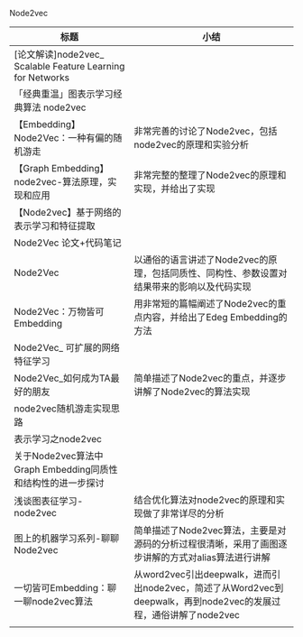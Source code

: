 Node2vec

| 标题                                                        | 小结                                                         |
| ----------------------------------------------------------- | ------------------------------------------------------------ |
| [论文解读]node2vec_ Scalable Feature Learning for Networks  |                                                              |
| 「经典重温」图表示学习经典算法 node2vec                     |                                                              |
| 【Embedding】Node2Vec：一种有偏的随机游走                   | 非常完善的讨论了Node2vec，包括node2vec的原理和实验分析       |
| 【Graph Embedding】node2vec-算法原理，实现和应用            | 非常完整的整理了Node2vec的原理和实现，并给出了实现           |
| 【Node2vec】基于网络的表示学习和特征提取                    |                                                              |
| Node2Vec 论文+代码笔记                                      |                                                              |
| Node2Vec                                                    | 以通俗的语言讲述了Node2vec的原理，包括同质性、同构性、参数设置对结果带来的影响以及代码实现 |
| Node2Vec：万物皆可Embedding                                 | 用非常短的篇幅阐述了Node2vec的重点内容，并给出了Edeg Embedding的方法 |
| Node2Vec_ 可扩展的网络特征学习                              |                                                              |
| Node2Vec_如何成为TA最好的朋友                               | 简单描述了Node2vec的重点，并逐步讲解了Node2vec的算法实现     |
| node2vec随机游走实现思路                                    |                                                              |
| 表示学习之node2vec                                          |                                                              |
| 关于Node2vec算法中Graph Embedding同质性和结构性的进一步探讨 |                                                              |
| 浅谈图表征学习-node2vec                                     | 结合优化算法对node2vec的原理和实现做了非常详尽的分析         |
| 图上的机器学习系列-聊聊Node2vec                             | 简单描述了Node2vec算法，主要是对源码的分析过程很清晰，采用了画图逐步讲解的方式对alias算法进行讲解 |
| 一切皆可Embedding：聊一聊node2vec算法                       | 从word2vec引出deepwalk，进而引出node2vec，简述了从Word2vec到deepwalk，再到node2vec的发展过程，通俗讲解了node2vec |
|                                                             |                                                              |

